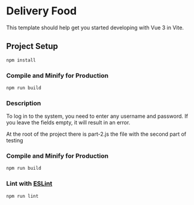 # Delivery Food

This template should help get you started developing with Vue 3 in Vite.

## Project Setup

```sh
npm install
```

### Compile and Minify for Production

```sh
npm run build
```


### Description
To log in to the system, you need to enter any username and password. If you leave the fields empty, it will result in an error.

At the root of the project there is part-2.js the file with the second part of testing

### Compile and Minify for Production

```sh
npm run build
```

### Lint with [ESLint](https://eslint.org/)

```sh
npm run lint
```
